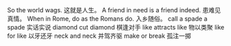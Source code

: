 So the world wags. 这就是人生。
A friend in need is a friend indeed. 患难见真情。
When in Rome, do as the Romans do. 入乡随俗。
call a spade a spade 实话实说
diamond cut diamond 棋逢对手
like attracts like 物以类聚
like for like 以牙还牙
neck and neck 并驾齐驱
make or break 孤注一掷
